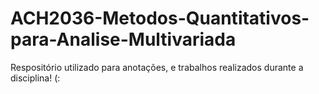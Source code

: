 # ACH2036-Metodos-Quantitativos-para-Analise-Multivariada
Respositório utilizado para anotações, e trabalhos realizados durante a disciplina! (:
